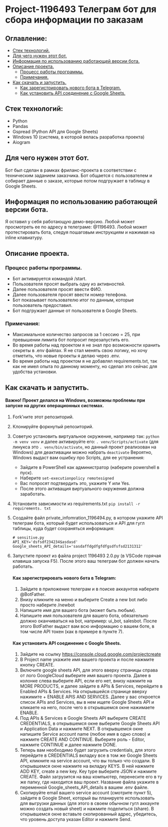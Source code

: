 # Project-1196493 Телеграм бот для сбора информации по заказам

## Оглавление:
- [Стек технологий.](#Стек-технологий)
- [Для чего нужен этот бот.](#Для-чего-нужен-этот-бот)
- [Информация по использованию работающей версии бота.](#Информация-по-использованию-работающей-версии-бота)
- [Описание проекта.](#Описание-проекта)
  - [Процесс работы программы.](#Процесс-работы-программы)
  - [Примечания.](#Примечания)
- [Как скачать и запустить.](#Как-скачать-и-запустить)
  - [Как зарегистрировать нового бота в Telegram.](#Как-зарегистрировать-нового-бота-в-Telegram)
  - [Как установить API соединение с Google Sheets.](#Как-установить-API-соединение-с-Google-Sheets)

## Стек технологий:
- Python
- Pandas
- Gspread (Python API для Google Sheets)
- Windows 10 (система, в которой велась разработка проекта)
- Aiogram

## Для чего нужен этот бот.
Бот был сделан в рамках фриланс-проекта в соответствии с техническим заданием заказчика. Бот общается с пользователем и собирает данные о заказе, которые потом подгружает в таблицу в Google Sheets.

## Информация по использованию работающей версии бота.
Я оставил у себя работающую демо-версию. Любой может просмотреть ее по адресу в телеграме: @1196493.
Любой может протестировать бота, следуя пошаговым инструкциям и нажимая на inline клавиатуру.

## Описание проекта.
### Процесс работы программы.
- Бот активируется командой /start.
- Пользователя просят выбрать одну из активностей.
- Далее пользователя просят ввести ФИО.
- Далее пользователя просят ввести номер телефона.
- Бот показывает пользователю итог по данным, которые пользователь предоставил.
- Бот подгружает данные от пользователя в Google Sheets.

### Примечания:
- Максимальное количество запросов за 1 сессию = 25, при превышении лимита бот попросит перезапустить его.
- Во время работы над проектом я не знал про возможности хранить секреты в .env файлах. Я не стал менять свою логику, но хочу отметить, что новые проекты я делаю через .env.
- Во время работы над проектом я не добавлял requirements.txt, так как не имел опыта по данному моменту, но сделал это сейчас для удобства установки.

## Как скачать и запустить.
#### Важно! Проект делался на Windows, возможны проблемы при запуске на других операционных системах.
1. Fork'ните этот репозиторий.
2. Клонируйте форкнутый репозиторий.
3. Советую установить виртуальное окружение, например так: ```python -m venv venv```
   и далее активируйте его: ```. venv/Scripts/activate``` (для линукса это ```. venv/bin/activate```, но данный проект реализован на Windows)
   для деактивации можно набрать ```deactivate```
   Вероятно, Windows выдаст вам ошибку про Scripts, для ее устранения:
    - Зайдите в PowerShell как администратор (наберите powershell в пуск).
    - Наберите ```set-executionpolicy remotesigned```
    - Вас попросят подтвердить это, укажите Y или Yes.
    - После этого активащия виртуального окружения должна заработать.
4. Установите зависимости из requirements.txt
   ```pip install -r requirements. txt```
5. Создайте файл private_infomration_1196494.py, в котором укажите API телеграм бота, который будет использоваться и API для гугл таблицы, куда будет сохраняться информация:
   ```
   # sensitive.py
   API_KEY='dsfsdf234234$asdasd'
   Google_sheets_API_details='sasdaffdgdfgfdfgsdfsfsd2131312'
   ```
6. Запустите проект из файла project 1196493 2.0.py (в VSCode горячая клавиша запуска F5). После этого ваш телеграм бот должен начать работать.

   #### Как зарегистрировать нового бота в Telegram:
   1. Зайдите в приложение телеграм и в поиске аккаунтов наберите @BotFather.
   2. Внизу кликните на меню и выберите Create a new bot либо просто наберите /newbot
   3. Напишите имя для вашего бота (может быть любым).
   4. Напишите имя пользователя для вашего бота, обязательно должно оканчиваться на bot, например: ui_bot, salesbot.
      После этого BotFather выдаст вам всю информацию о вашем боте, в том числе API токен (как в примере в пункте 7).
   #### Как установить API соединение с Google Sheets.
   1. Зайдите на ссылку https://console.cloud.google.com/projectcreate
   2. В Project name укажите имя вашего проекта и после нажмите кнопку CREATE.
   3. Включите google sheets API, для этого вверху страницы справа от лого GoogleCloud выберите имя вашего проекта. Далее в колонке слева выберите API, если его нет, внизу нажмите на MORE PRODUCTS, и далее зайдите в APIs & Services, перейдите в Enabled APIs & Services.
      На открывшейся странице вверху нажимите + ENABLE APIS AND SERVICES.
      Далее у вас откроется список APIs and Services, вы в нем ищете Google Sheets API и кликаете на него, после чего в открывшемся окне нажимаете ENABLE.
   4. Под APIs & Services в Google Sheets API выберите CREATE CREDENTIALS, в открывшемся окне выберите Google Sheets API и Application Data и нажмите NEXT.
      В открывшемся окне напишите Service account name (любое имя в одно слово) и нажмите CREATE AND CONTINUE.
      Выберите роль - Editor, нажмите CONTINUE и далее нажмите DONE.
   5. Теперь вам необходимо будет загрузить credentials, для этого перейдите в CREDENTIALS вкладку все в том же Google Sheets API, кликните на service account, что вы только что создали. В открывшемся окне нажмите на вкладку KEYS. В ней нажмите ADD KEY, create a new key. Key type   выберите JSON и нажмите CREATE. Файл загрузится на ваш компьютер, перенесите его в ту же папку, где находится ваш проект. Название файла укажите в переменной Google_sheets_API_details в вашем .env файле.
   6. Скопируйте email вашего service account (смотрите пункт 5), зайдите в Google Sheet, который вы планируете использовать для выгрузки данных (для этого в своем обычном гугл аккаунте можно создать новый sheet) и нажмите поделиться (share). В открывшемся окне вставьте скопированный адрес, убедитесь, что уровень доступа указан Editor и нажмите Send.
